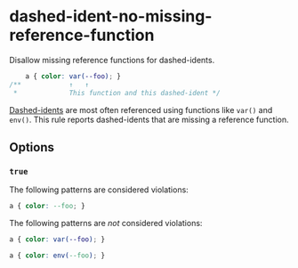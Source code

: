 # dashed-ident-no-missing-reference-function

Disallow missing reference functions for dashed-idents.

<!-- prettier-ignore -->
```css
    a { color: var(--foo); }
/**            ↑   ↑
 *             This function and this dashed-ident */
```

[Dashed-idents](https://drafts.csswg.org/css-values-4/#dashed-idents) are most often referenced using functions like `var()` and `env()`. This rule reports dashed-idents that are missing a reference function.

## Options

### `true`

The following patterns are considered violations:

<!-- prettier-ignore -->
```css
a { color: --foo; }
```

The following patterns are _not_ considered violations:

<!-- prettier-ignore -->
```css
a { color: var(--foo); }
```

<!-- prettier-ignore -->
```css
a { color: env(--foo); }
```
